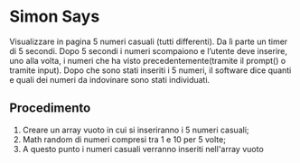 Simon Says
===
Visualizzare in pagina 5 numeri casuali (tutti differenti). Da lì parte un timer di 5 secondi.
Dopo 5 secondi i numeri scompaiono e l’utente deve inserire, uno alla volta, i numeri che ha visto precedentemente(tramite il prompt() o tramite input).
Dopo che sono stati inseriti i 5 numeri, il software dice quanti e quali dei numeri da indovinare sono stati individuati.

## Procedimento
1. Creare un array vuoto in cui si inseriranno i 5 numeri casuali;
2. Math random di numeri compresi tra 1 e 10 per 5 volte;
3. A questo punto i numeri casuali verranno inseriti nell'array vuoto